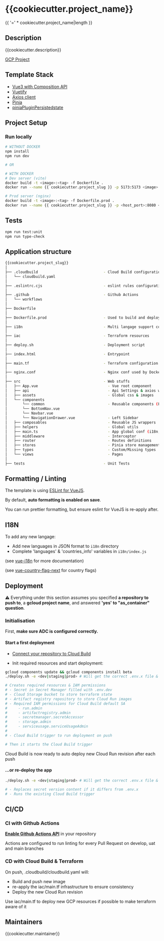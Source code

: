 # {{cookiecutter.project_name}}

{{ '=' * cookiecutter.project_name|length }}

## Description

{{cookiecutter.description}}

[GCP Project](https://console.cloud.google.com/home/dashboard?authuser=0&project={{cookiecutter.gcloud_project}}&supportedpurview=project)

## Template Stack

- [Vue3 with Composition API](https://vuejs.org/guide/introduction.html)
- [Vuetify](https://vuetifyjs.com/en/getting-started/installation/)
- [Axios client](https://axios-http.com/docs/intro)
- [Pinia](https://pinia.vuejs.org/)
- [piniaPluginPersistedstate](https://github.com/prazdevs/pinia-plugin-persistedstate/)

## Project Setup

### Run locally

```sh
# WITHOUT DOCKER
npm install
npm run dev

# OR 

# WITH DOCKER
# Dev server (vite)
docker build -t <image>:<tag> -f Dockerfile .
docker run --name {{ cookiecutter.project_slug }} -p 5173:5173 <image>:<tag>

# Prod server (nginx)
docker build -t <image>:<tag> -f Dockerfile.prod .
docker run --name {{ cookiecutter.project_slug }} -p <host_port>:8080 <image>:<tag>  # Port forward to nginx

```

## Tests

```sh
npm run test:unit
npm run type-check
```

## Application structure

```bash
{{cookiecutter.project_slug}}
│
├── .cloudbuild                              - Cloud Build configuration
│   └── cloudbuild.yaml
│
├── .eslintrc.cjs                            - eslint rules configuration
│
├── .github                                  - Github Actions
│   └── workflows
│
├── Dockerfile
│
├── Dockerfile.prod                          - Used to build and deploy on Cloud Run
│
├── i18n                                     - Multi langage support configuration
│
├── iac                                      - Terraform resources
│
├── deploy.sh                                - Deployment script
│
├── index.html                               - Entrypoint
│
├── main.tf                                  - Terraform configuration for deployment
│
├── nginx.conf                               - Nginx conf used by Dockerfile.prod
│
├── src                                      - Web stuffs
│   ├── App.vue                                - Vue root component
│   ├── api                                    - Api Settings & axios wrapper
│   ├── assets                                 - Global css & images 
│   └── components
│       └── common                             - Reusable components (Form, Container, Table...)
│       └── BottomNav.vue
│       └── Navbar.vue
│       └── NavigationDrawer.vue               - Left Sidebar
│   ├── composables                            - Reusable JS wrappers
│   ├── helpers                                - Global utils
│   ├── main.ts                                - App global conf (i18n, store, router, themes...)
│   ├── middleware                             - Interceptor
│   ├── router                                 - Routes definitions
│   ├── stores                                 - Pinia store management
│   ├── types                                  - Custom/Missing types
│   └── views                                  - Pages
│
├── tests                                    - Unit Tests
```

## Formatting / Linting

The template is using [ESLint for VueJS](https://eslint.vuejs.org/).

By default, **auto formatting is enabled on save**.

You can run prettier formatting, but ensure eslint for VueJS is re-apply after.

## I18N

To add any new langage:

- Add new languages in JSON format to `i18n` directory
- Complete 'languages' & 'countries_info' variables in `i18n/index.js`

(see [vue-i18n](https://kazupon.github.io/vue-i18n/) for more documentation)

(see [vue-country-flag-next](https://www.npmjs.com/package/vue-country-flag-next) for country flags)

## Deployment

:warning: Everything under this section assumes you specified **a repository to push to**, a **gcloud project name**, and answered **'yes' to "as_container" question**.

### Initialisation

First, **make sure ADC is configured correctly.**

#### Start a first deployment

- [Connect your repository to Cloud Build](https://console.cloud.google.com/cloud-build/repositories/1st-gen;region={{cookiecutter.gcloud_region}}?authuser=0&project={{cookiecutter.gcloud_project}}&supportedpurview=project)

- Init required resources and start deployment:

```bash
gcloud components update && gcloud components install beta
./deploy.sh -e <dev|staging|prod> # Will get the correct .env.x file & inject variables

# Creates required resources & IAM permissions
# - Secret in Secret Manager filled with .env.dev
# - Cloud Storage bucket to store terraform state
# - Artifact registry repository to store Cloud Run images
# - Required IAM permissions for Cloud Build default SA
#     - run.admin
#     - artifactregistry.admin
#     - secretmanager.secretAccessor
#     - storage.admin
#     - serviceusage.serviceUsageAdmin
# 
# - Cloud Build trigger to run deployment on push

# Then it starts the Cloud Build trigger
```

Cloud Build is now ready to auto deploy new Cloud Run revision after each push

#### ...or re-deploy the app

```bash
./deploy.sh -e <dev|staging|prod> # Will get the correct .env.x file & inject variables

# - Replaces secret version content if it differs from .env.x
# - Runs the existing Cloud Build trigger
```

## CI/CD

### CI with Github Actions

[**Enable Github Actions API**](https://github.com/{{cookiecutter.repository_name}}/actions) in your repository

Actions are configured to run linting for every Pull Request on develop, uat and main branches

### CD with Cloud Build & Terraform

On push, .cloudbuild/cloudbuild.yaml will:

- Build and push new image
- re-apply the iac/main.tf infrastructure to ensure consistency
- Deploy the new Cloud Run revision

Use iac/main.tf to deploy new GCP resources if possible to make terraform aware of it

## Maintainers

{{cookiecutter.maintainer}}
